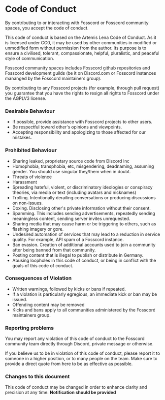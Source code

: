 # Code of Conduct

By contributing to or interacting with Fosscord or Fosscord community spaces, you accept the code of conduct.

This code of conduct is based on the Artemis Lena Code of Conduct. As it is licensed under CC0,
it may be used by other communities in modified or unmodified form without permission from the author.
Its purpose is to ensure a civilised, tolerant, compassionate, helpful, pluralistic, and peaceful style of communication.

Fosscord community spaces includes Fosscord github repositories and Fosscord development guilds (be it on Discord.com or Fosscord instances mananged by the Fosscord maintainers group).

By contributing to any Fosscord projects (for example, through pull request) you guarantee that you have the rights to resign all rights to Fosscord under the AGPLV3 license.

### Desirable Behaviour

-   If possible, provide assistance with Fosscord projects to other users.
-   Be respectful toward other's opinions and viewpoints.
-   Accepting responsibility and apologizing to those affected for our mistakes.

### Prohibited Behaviour

-   Sharing leaked, proprietary source code from Discord Inc
-   Homophobia, transphobia, etc, misgendering, deadnaming, assuming gender. You should use singular they/them when in doubt.
-   Threats of violence
-   Harassment
-   Spreading hateful, violent, or discriminatory ideologies or conspiracy theories, via media or text (including avatars and nicknames)
-   Trolling. Intentionally derailing conversations or producing discussions on non-issues.
-   Doxing. Disclosing other's private information without their consent.
-   Spamming. This includes sending advertisements, repeatedly sending meaningless content, sending server invites unrequested.
-   Sharing media that may cause harm or be triggering to others, such as flashing imagery or gore.
-   Undesired automation of services that may lead to a reduction in service quality. For example, API spam of a Fosscord instance.
-   Ban evasion. Creation of additional accounts used to join a community after being banned from that community.
-   Posting content that is illegal to publish or distribute in Germany.
-   Abusing loopholes in this code of conduct, or being in conflict with the goals of this code of conduct.

### Consequences of Violation

-   Written warnings, followed by kicks or bans if repeated.
-   If a violation is particularly egregious, an immediate kick or ban may be issued.
-   Offending content may be removed
-   Kicks and bans apply to all communities administered by the Fosscord maintainers group.

### Reporting problems

You may report any violation of this code of conduct to the Fosscord community team directly through Discord, private message or otherwise.

If you believe us to be in violation of this code of conduct, please report it to someone in a higher position,
or to many people on the team. Make sure to provide a direct quote from here to be as effective as possible.

### Changes to this document

This code of conduct may be changed in order to enhance clarity and precision at any time. **Notification should be provided**
